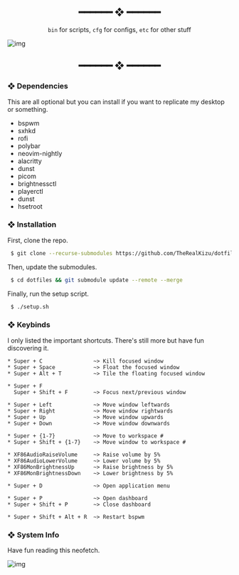 <h2 align="center"> ━━━━━━  ❖  ━━━━━━ </h2>

<div align="center">
    <code>bin</code> for scripts,
    <code>cfg</code> for configs,
    <code>etc</code> for other stuff
</div>

<p/>

![img](https://img.kizu.cf/u/rGCWY03.png)

<h2 align="center"> ━━━━━━  ❖  ━━━━━━ </h2>

<!--
    Got lazy using tags lol.
 -->

### ❖ Dependencies

   This are all optional but you can install if you want to replicate my desktop or something.

   * bspwm
   * sxhkd
   * rofi
   * polybar
   * neovim-nightly
   * alacritty
   * dunst
   * picom
   * brightnessctl
   * playerctl
   * dunst
   * hsetroot
        
### ❖ Installation

   First, clone the repo.
   ```bash
    $ git clone --recurse-submodules https://github.com/TheRealKizu/dotfiles.git
   ```

   Then, update the submodules.
   ```bash
    $ cd dotfiles && git submodule update --remote --merge
   ```

   Finally, run the setup script.
   ```bash
    $ ./setup.sh
   ```

### ❖ Keybinds

   I only listed the important shortcuts. There's still more but have fun discovering it.

   ```
   * Super + C                ~> Kill focused window
   * Super + Space            ~> Float the focused window
   * Super + Alt + T          ~> Tile the floating focused window

   * Super + F             
     Super + Shift + F        ~> Focus next/previous window

   * Super + Left             ~> Move window leftwards 
   * Super + Right            ~> Move window rightwards
   * Super + Up               ~> Move window upwards
   * Super + Down             ~> Move window downwards

   * Super + {1-7}            ~> Move to workspace #
   * Super + Shift + {1-7}    ~> Move window to workspace #

   * XF86AudioRaiseVolume     ~> Raise volume by 5%
   * XF86AudioLowerVolume     ~> Lower volume by 5%
   * XF86MonBrightnessUp      ~> Raise brightness by 5%
   * XF86MonBrightnessDown    ~> Lower brightness by 5%

   * Super + D                ~> Open application menu

   * Super + P                ~> Open dashboard
   * Super + Shift + P        ~> Close dashboard

   * Super + Shift + Alt + R  ~> Restart bspwm
   ```

### ❖ System Info
   
   Have fun reading this neofetch.
   
   ![img](https://img.kizu.cf/u/zQpOoZi.png)
